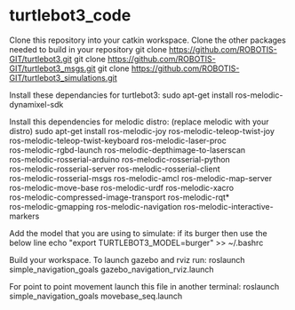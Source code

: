 # turtlebot3_code

Clone this repository into your catkin workspace.
Clone the other packages needed to build in your repository
 git clone https://github.com/ROBOTIS-GIT/turtlebot3.git
 git clone https://github.com/ROBOTIS-GIT/turtlebot3_msgs.git
 git clone https://github.com/ROBOTIS-GIT/turtlebot3_simulations.git

Install these dependancies for turtlebot3:
sudo apt-get install ros-melodic-dynamixel-sdk

 Install this dependencies for melodic distro: (replace melodic with your distro)
sudo apt-get install ros-melodic-joy ros-melodic-teleop-twist-joy \
  ros-melodic-teleop-twist-keyboard ros-melodic-laser-proc \
  ros-melodic-rgbd-launch ros-melodic-depthimage-to-laserscan \
  ros-melodic-rosserial-arduino ros-melodic-rosserial-python \
  ros-melodic-rosserial-server ros-melodic-rosserial-client \
  ros-melodic-rosserial-msgs ros-melodic-amcl ros-melodic-map-server \
  ros-melodic-move-base ros-melodic-urdf ros-melodic-xacro \
  ros-melodic-compressed-image-transport ros-melodic-rqt* \
  ros-melodic-gmapping ros-melodic-navigation ros-melodic-interactive-markers
  
  Add the model that you are using to simulate: if its burger then use the below line 
  echo "export TURTLEBOT3_MODEL=burger" >> ~/.bashrc
  
  Build your workspace.
  To launch gazebo and rviz run:
  roslaunch simple_navigation_goals gazebo_navigation_rviz.launch 
  
  For point to point movement launch this file in another terminal:
  roslaunch simple_navigation_goals movebase_seq.launch
  
  
